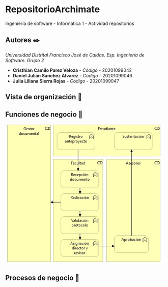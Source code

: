 # RepositorioArchimate
Ingeniería de software - Informática 1 - Actividad repositorios

## Autores ✒️
_Universidad Distrital Francisco José de Caldas._
_Esp. Ingeniería de Software._
_Grupo 2_

* **Cristhian Camilo Parez Veloza** - *Código* - 20201099042
* **Daniel Julián Sanchez Alvarez** - *Código* - 20201099046
* **Julia Liliana Sierra Rojas** - *Código* - 20201099047


## Vista de organización 📄

## Funciones de negocio 📄

![Casos de uso](https://github.com/iamcamiloperez/RepositorioArchimate/blob/master/models/FunciionesDeProceso.jpeg)

## Procesos de negocio 📄
